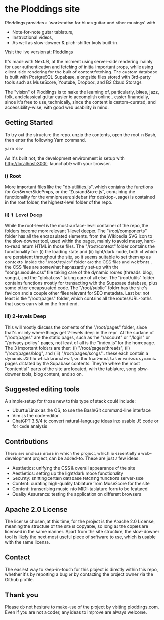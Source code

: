 # the Ploddings site

Ploddings provides a 'workstation for blues guitar and other musings' with..
- Note-for-note guitar tablature,
- Instructional videos,
- As well as slow-downer & pitch-shifter tools built-in.

Visit the live version at: [Ploddings](https://ploddings.com)

It's made with NextJS, at the moment using server-side rendering mainly for user authentication and fetching of initial important props, while using client-side rendering for the bulk of content fetching. The custom database is built with PostgreSQL Supabase, alongside files stored with 3rd-party tools such as MuseScore, Youtube, Dropbox, and B2 Cloud Storage.

The "vision" of Ploddings is to make the learning of, particularly, blues, jazz, folk, and classical guitar easier to accomplish online.. easier financially, since it's free to use, technically, since the content is custom-curated, and accessibility-wise, with good web usability in mind.

## Getting Started

To try out the structure the repo, unzip the contents, open the root in Bash, then enter the following Yarn command.

```bash
yarn dev
```
As it's built not, the development environment is setup with [http://localhost:3000](http://localhost:3000), launchable with your browser.

### i) Root

More important files like the "db-utilities.js", which contains the functions for GetServerSideProps, or the "ZustandStore.js", containing the functionality for the omnipresent sidebar (for desktop-usage) is contained in the root folder, the highest-level folder of the repo.

### ii) 1-Level Deep

While the root-level is the most surface-level container of the repo, the folders become more relevant 1-level deeper. The "/root/components" folder has all the encapsulated elements, from the Wikipedia SVG icon to the slow-downer tool, used within the pages, mainly to avoid messy, hard-to-read return HTML in those files. The "/root/context" folder contains the functionality for: (i) the loading state and (ii) light/dark mode, both of which are persistent throughout the site, so it seems suitable to set them up as contexts. Inside the "/root/styles" folder are the CSS files and webfonts.. the CSS files are somewhat haphazardly set-up with the "songs.module.css" file taking care of the dynamic routes (threads, blog, songs), and the "global.css" taking care of all else. The "/root/utils" folder contains functions mostly for transacting with the Supabase database, plus some other encapsulated code. The "/root/public" folder has the site's favicon and a couple other files relevant for SEO metadata. Last but not least is the "/root/pages" folder, which contains all the routes/URL-paths that users can visit on the front-end.

### iii) 2-levels Deep

This will mostly discuss the contents of the "/root/pages" folder, since that's mainly where things get 2-levels deep in the repo. At the surface of "/root/pages" are the static pages, such as the "/account" or "/login" or "/privacy-policy" pages, not least of all is the "index.js" for the homepage. The 3 important folders are then: (i) "/root/pages/threads", (ii) "/root/pages/blog", and (iii) "/root/pages/songs".. these each contain a dynamic JS file which branch-off, on the front-end, to the various dynamic pages dictated by the Supabase contents. They're where the most "contentful" parts of the site are located, with the tablature, song slow-downer tools, blog content, and so on.

## Suggested editing tools

A simple-setup for those new to this type of stack could include:
- Ubuntu/Linux as the OS, to use the Bash/Git command-line interface
- Vim as the code-editor
- ChatGPT 3.5/4 to convert natural-language ideas into usable JS code or for code analysis

## Contributions

There are endless areas in which the project, which is essentially a web-development project, can be added-to. These are just a few ideas:
- Aesthetics: unifying the CSS & overall appearance of the site
- Aesthetics: setting up the light/dark mode functionality
- Security: shifting certain database fetching functions server-side
- Content: curating high-quality tablature from MuseScore for the site
- Content: transcribing music into MIDI-tablature form to be featured
- Quality Assurance: testing the application on different browsers

## Apache 2.0 License

The license chosen, at this time, for the project is the Apache 2.0 License, meaning the structure of the site is copyable, so long as the copies are licensed in the same manner. Apart from the site structure, the slow-downer tool is likely the next-most useful piece of software to use, which is usable with the same license.

## Contact

The easiest way to keep-in-touch for this project is directly within this repo, whether it's by reporting a bug or by contacting the project owner via the Github profile.

## Thank you

Please do not hesitate to make-use of the project by visiting ploddings.com. Even if you are not a coder, any ideas to improve are always welcome. 
